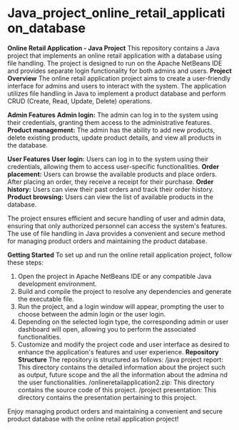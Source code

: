 # Java_project_online_retail_application_database
**Online Retail Application - Java Project**
This repository contains a Java project that implements an online retail application with a database using file handling. The project is designed to run on the Apache NetBeans IDE and provides separate login functionality for both admins and users.
**Project Overview**
The online retail application project aims to create a user-friendly interface for admins and users to interact with the system. The application utilizes file handling in Java to implement a product database and perform CRUD (Create, Read, Update, Delete) operations.

**Admin Features**
**Admin login:** The admin can log in to the system using their credentials, granting them access to the administrative features.
**Product management:** The admin has the ability to add new products, delete existing products, update product details, and view all products in the database.

**User Features**
**User login:** Users can log in to the system using their credentials, allowing them to access user-specific functionalities.
**Order placement:** Users can browse the available products and place orders. After placing an order, they receive a receipt for their purchase.
**Order history:** Users can view their past orders and track their order history.
**Product browsing:** Users can view the list of available products in the database.

The project ensures efficient and secure handling of user and admin data, ensuring that only authorized personnel can access the system's features. The use of file handling in Java provides a convenient and secure method for managing product orders and maintaining the product database. 

**Getting Started**
To set up and run the online retail application project, follow these steps:
1. Open the project in Apache NetBeans IDE or any compatible Java development environment.
2. Build and compile the project to resolve any dependencies and generate the executable file.
3. Run the project, and a login window will appear, prompting the user to choose between the admin login or the user login.
4. Depending on the selected login type, the corresponding admin or user dashboard will open, allowing you to perform the associated functionalities.
5. Customize and modify the project code and user interface as desired to enhance the application's features and user experience.
**Repository Structure**
The repository is structured as follows:
/java project report: This directory contains the detailed information about the project such as output, future scope and the all the information about the admina nd the user functionalities.
/onlineretailapplication2.zip: This directory contains the source code of this project.
/project presentation: This directory contains the presentation pertaining to this project.

Enjoy managing product orders and maintaining a convenient and secure product database with the online retail application project!
